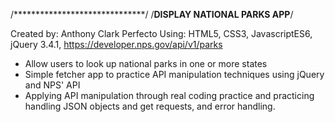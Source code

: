 /******************************/
/**DISPLAY NATIONAL PARKS APP**/

Created by: Anthony Clark Perfecto
Using: HTML5, CSS3, JavascriptES6, jQuery 3.4.1, https://developer.nps.gov/api/v1/parks

- Allow users to look up national parks in one or more states
- Simple fetcher app to practice API manipulation techniques using jQuery and NPS' API
- Applying API manipulation through real coding practice and practicing handling JSON objects and get requests, and error handling. 
